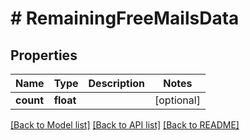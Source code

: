 # # RemainingFreeMailsData

## Properties

Name | Type | Description | Notes
------------ | ------------- | ------------- | -------------
**count** | **float** |  | [optional]

[[Back to Model list]](../../README.md#models) [[Back to API list]](../../README.md#endpoints) [[Back to README]](../../README.md)
